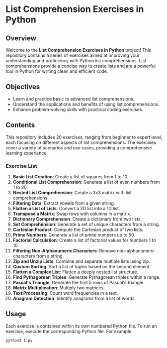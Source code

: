 # List Comprehension Exercises in Python

## Overview

Welcome to the **List Comprehension Exercises in Python** project! This repository contains a series of exercises aimed at improving your understanding and proficiency with Python list comprehensions. List comprehensions provide a concise way to create lists and are a powerful tool in Python for writing clean and efficient code.

## Objectives

- Learn and practice basic to advanced list comprehensions.
- Understand the applications and benefits of using list comprehensions.
- Enhance problem-solving skills with practical coding exercises.

## Contents

This repository includes 20 exercises, ranging from beginner to expert level, each focusing on different aspects of list comprehensions. The exercises cover a variety of scenarios and use cases, providing a comprehensive learning experience.

### Exercise List

1. **Basic List Creation**: Create a list of squares from 1 to 10.
2. **Conditional List Comprehension**: Generate a list of even numbers from 1 to 20.
3. **Nested List Comprehension**: Create a 3x3 matrix with list comprehensions.
4. **Filtering Data**: Extract vowels from a given string.
5. **Flatten a List of Lists**: Convert a 2D list into a 1D list.
6. **Transpose a Matrix**: Swap rows with columns in a matrix.
7. **Dictionary Comprehension**: Create a dictionary from two lists.
8. **Set Comprehension**: Generate a set of unique characters from a string.
9. **Cartesian Product**: Compute the Cartesian product of two lists.
10. **Prime Numbers**: Generate a list of prime numbers up to 50.
11. **Factorial Calculation**: Create a list of factorial values for numbers 1 to 10.
12. **Filtering Non-Alphanumeric Characters**: Remove non-alphanumeric characters from a string.
13. **Zip and Unzip Lists**: Combine and separate multiple lists using zip.
14. **Custom Sorting**: Sort a list of tuples based on the second element.
15. **Flatten a Complex List**: Flatten a deeply nested list structure.
16. **Find Pythagorean Triples**: Generate Pythagorean triples within a range.
17. **Pascal's Triangle**: Generate the first 5 rows of Pascal's triangle.
18. **Matrix Multiplication**: Multiply two matrices.
19. **Text Processing**: Count word frequencies in a text.
20. **Anagram Detection**: Identify anagrams from a list of words.

## Usage

Each exercise is contained within its own numbered Python file. To run an exercise, execute the corresponding Python file. For example:

```sh
python3 1.py

